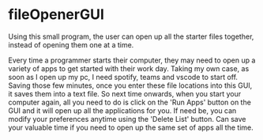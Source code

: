 # fileOpenerGUI
Using this small program, the user can open up all the starter files together, instead of opening them one at a time.

Every time a programmer starts their computer, they may need to open up a variety of apps to get started with their work day. Taking my own 
case, as soon as I open up my pc, I need spotify, teams and vscode to start off. Saving those few minutes, once you enter these file locations 
into this GUI, it saves them into a text file. So next time onwards, when you start your computer again, all you need to do is click on the 
'Run Apps' button on the GUI and it will open up all the applications for you. If need be, you can modify your preferences anytime using the 
'Delete List' button. Can save your valuable time if you need to open up the same set of apps all the time.
